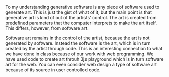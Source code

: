 To my understanding generative software is any piece of software used to generate art.  This is just the gist of what of it, but the main point is that generative art is kind of out of the artists' control.  The art is created from predefined parameters that the computer interprets to make the art itself.  This differs, however, from software art.  

Software art remains in the control of the artist, because the art is not generated by software.  Instead the software is the art, which is in turn created by the artist through code.  This is an interesting connection to what we have done in class because of our work with web programming.  We have used code to create art throuh 3js playground which is in turn software art for the web.  You can even consider web design a type of software art because of its source in user controlled code.
